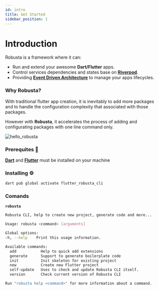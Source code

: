 ```yaml
---
id: intro
title: Get Started
sidebar_position: 1
---
```


# Introduction

Robusta is a framework where it can:

- Run and extend your awesome **Dart/Flutter** apps.
- Control services dependencies and states base on **[Riverpod](https://riverpod.dev/)**.
- Providing **[Event Driven Architecture](https://aws.amazon.com/event-driven-architecture/)** to manage your apps lifecycles.

### Why Robusta?

With traditional flutter app creation, it is inevitably to add more packages and to handle the configuration complexity that associated with those packages.

However with **Robusta**, it accelerates the process of adding and configurating packages with one line command only.

![hello_robusta](https://github.com/qu0cquyen/robusta/assets/28641819/b36e54b9-602f-4b19-aa56-8a488692bf0e)

### Prerequites 📝

**[Dart](https://dart.dev/get-dart)** and **[Flutter](https://docs.flutter.dev/get-started/install)** must be installed on your machine

### Installing ⚙️

```sh
dart pub global activate flutter_robusta_cli
```

### Comands

**`robusta`**

```sh
Robusta CLI, help to create new project, generate code and more...

Usage: robusta <command> [arguments]

Global options:
-h, --help    Print this usage information.

Available commands:
  add           Help to quick add extensions
  generate      Support to generate boilerplate code
  init          Init skeleton for existing project
  new           Create new Flutter project
  self-update   Uses to check and update Robusta CLI itself.
  version       Check current version of Robusta CLI

Run "robusta help <command>" for more information about a command.
```
